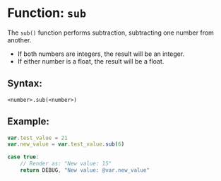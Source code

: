 # Function: `sub`

The `sub()` function performs subtraction, subtracting one number from another.

- If both numbers are integers, the result will be an integer.
- If either number is a float, the result will be a float.

## Syntax:
```
<number>.sub(<number>)
```

## Example:
```javascript
var.test_value = 21
var.new_value = var.test_value.sub(6)

case true:
    // Render as: "New value: 15"
    return DEBUG, "New value: @var.new_value"
```

